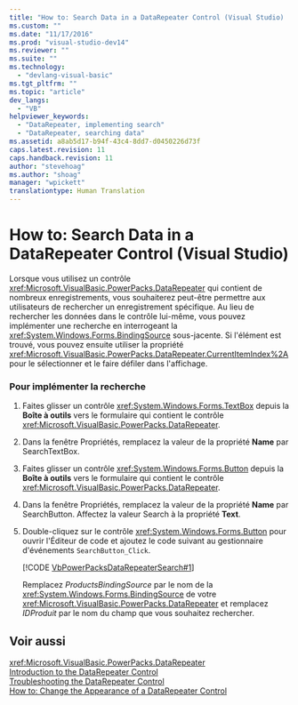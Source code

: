 ```yaml
---
title: "How to: Search Data in a DataRepeater Control (Visual Studio) | Microsoft Docs"
ms.custom: ""
ms.date: "11/17/2016"
ms.prod: "visual-studio-dev14"
ms.reviewer: ""
ms.suite: ""
ms.technology: 
  - "devlang-visual-basic"
ms.tgt_pltfrm: ""
ms.topic: "article"
dev_langs: 
  - "VB"
helpviewer_keywords: 
  - "DataRepeater, implementing search"
  - "DataRepeater, searching data"
ms.assetid: a8ab5d17-b94f-43c4-8dd7-d0450226d73f
caps.latest.revision: 11
caps.handback.revision: 11
author: "stevehoag"
ms.author: "shoag"
manager: "wpickett"
translationtype: Human Translation
---
```

# How to: Search Data in a DataRepeater Control (Visual Studio)
Lorsque vous utilisez un contrôle <xref:Microsoft.VisualBasic.PowerPacks.DataRepeater> qui contient de nombreux enregistrements, vous souhaiterez peut\-être permettre aux utilisateurs de rechercher un enregistrement spécifique.  Au lieu de rechercher les données dans le contrôle lui\-même, vous pouvez implémenter une recherche en interrogeant la <xref:System.Windows.Forms.BindingSource> sous\-jacente.  Si l'élément est trouvé, vous pouvez ensuite utiliser la propriété <xref:Microsoft.VisualBasic.PowerPacks.DataRepeater.CurrentItemIndex%2A> pour le sélectionner et le faire défiler dans l'affichage.  
  
### Pour implémenter la recherche  
  
1.  Faites glisser un contrôle <xref:System.Windows.Forms.TextBox> depuis la **Boîte à outils** vers le formulaire qui contient le contrôle <xref:Microsoft.VisualBasic.PowerPacks.DataRepeater>.  
  
2.  Dans la fenêtre Propriétés, remplacez la valeur de la propriété **Name** par SearchTextBox.  
  
3.  Faites glisser un contrôle <xref:System.Windows.Forms.Button> depuis la **Boîte à outils** vers le formulaire qui contient le contrôle <xref:Microsoft.VisualBasic.PowerPacks.DataRepeater>.  
  
4.  Dans la fenêtre Propriétés, remplacez la valeur de la propriété **Name** par SearchButton.  Affectez la valeur Search à la propriété **Text**.  
  
5.  Double\-cliquez sur le contrôle <xref:System.Windows.Forms.Button> pour ouvrir l'Éditeur de code et ajoutez le code suivant au gestionnaire d'événements `SearchButton_Click`.  
  
     [!CODE [VbPowerPacksDataRepeaterSearch#1](../CodeSnippet/VS_Snippets_VBCSharp/VbPowerPacksDataRepeaterSearch#1)]  
  
     Remplacez *ProductsBindingSource* par le nom de la <xref:System.Windows.Forms.BindingSource> de votre <xref:Microsoft.VisualBasic.PowerPacks.DataRepeater> et remplacez *IDProduit* par le nom du champ que vous souhaitez rechercher.  
  
## Voir aussi  
 <xref:Microsoft.VisualBasic.PowerPacks.DataRepeater>   
 [Introduction to the DataRepeater Control](../../../visual-basic/developing-apps/windows-forms/introduction-to-the-datarepeater-control-visual-studio.md)   
 [Troubleshooting the DataRepeater Control](../../../visual-basic/developing-apps/windows-forms/troubleshooting-the-datarepeater-control-visual-studio.md)   
 [How to: Change the Appearance of a DataRepeater Control](../../../visual-basic/developing-apps/windows-forms/how-to-change-the-appearance-of-a-datarepeater-control-visual-studio.md)